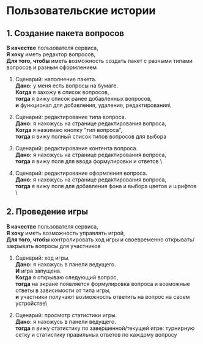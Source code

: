 # Пользовательские истории

## 1. Создание пакета вопросов

**В качестве** пользователя сервиса, \
**Я хочу** иметь редактор вопросов, \
**Для того, чтобы** иметь возможность создать пакет с разными типами вопросов и разным оформлением 

1. Сценарий: наполнение пакета. \
   **Дано:** у меня есть вопросы на бумаге. \
   **Когда** я захожу в список вопросов, \
   **тогда** я вижу список ранее добавленных вопросов, \
   **и** функционал для добавления, удаления, редактирования\

2. Сценарий: редактирование типа вопроса. \
   **Дано:** я нахожусь на странице редактирования вопроса, \
   **Когда** я нажимаю кнопку "тип вопроса", \
   **тогда** я вижу полный список типов вопросов для выбора

3. Сценарий: редактирование контента вопроса. \
   **Дано:** я нахожусь на странице редактирования вопроса, \
   **тогда** я вижу поля для ввода формулировки и ответов \

4. Сценарий: редактирование оформления вопроса. \
   **Дано:** я нахожусь на странице редактирования вопроса, \
   **тогда** я вижу поля для добавления фона и выбора цветов и шрифтов \

## 2. Проведение игры

**В качестве** пользователя сервиса, \
**Я хочу** иметь возможность управлять игрой, \
**Для того, чтобы** контролировать ход игры и своевременно открывать/закрывать вопросы для участников

1. Сценарий: ход игры. \
   **Дано:** я нахожусь в панели ведущего. \
   **И** игра запущена. \
   **Когда** я открываю следующий вопрос, \
   **тогда** на экране появляется формулировка вопроса и возможные ответы в зависимости от типа игры, \
   **и** участники получают возможность ответить на вопрос на своем устройстве\

2. Сценарий: просмотр статистики игры. \
   **Дано:** я нахожусь в панели ведущего. \
   **тогда** я вижу статистику по завершенной/текущей игре: турнирную сетку и статистику правильных ответов по каждому вопросу
